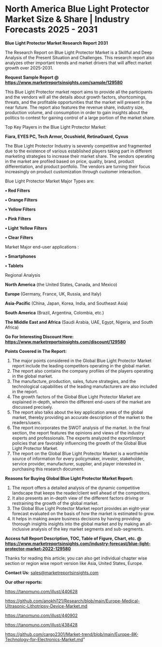 # North America Blue Light Protector Market Size & Share | Industry Forecasts 2025 - 2031

<strong>Blue Light Protector Market Research Report 2031</strong>

The Research Report on Blue Light Protector Market is a Skillful and Deep Analysis of the Present Situation and Challenges. This research report also analyzes other important trends and market drivers that will affect market growth over 2025-2031.

<strong>Request Sample Report @ <a href=https://www.marketreportsinsights.com/sample/129580>https://www.marketreportsinsights.com/sample/129580</a></strong>

This Blue Light Protector market report aims to provide all the participants and the vendors will all the details about growth factors, shortcomings, threats, and the profitable opportunities that the market will present in the near future. The report also features the revenue share, industry size, production volume, and consumption in order to gain insights about the politics to contest for gaining control of a large portion of the market share.

Top Key Players in the Blue Light Protector Market:

<strong>Fiara, EYES PC, Tech Armor, Ocushield, RetinaGuard, Cyxus</strong>

The Blue Light Protector Industry is severely competitive and fragmented due to the existence of various established players taking part in different marketing strategies to increase their market share. The vendors operating in the market are profiled based on price, quality, brand, product differentiation, and product portfolio. The vendors are turning their focus increasingly on product customization through customer interaction.

Blue Light Protector Market Major Types are:

<strong>• Red Filters

• Orange Filters

• Yellow Filters

• Pink Filters

• Light Yellow Filters

• Clear Filters</strong>

Market Major end-user applications :

<strong>• Smartphones

• Tablets</strong>

Regional Analysis

</u><strong><b>North America</b></strong> (the United States, Canada, and Mexico)

<strong><b>Europe </b></strong>(Germany, France, UK, Russia, and Italy)

<strong><b>Asia-Pacific</b></strong> (China, Japan, Korea, India, and Southeast Asia)

<strong><b>South America</b></strong> (Brazil, Argentina, Colombia, etc.)

<strong><b>The Middle East and Africa</b></strong> (Saudi Arabia, UAE, Egypt, Nigeria, and South Africa)

<strong>Go For Interesting Discount Here: <a href=https://www.marketreportsinsights.com/discount/129580>https://www.marketreportsinsights.com/discount/129580</a></strong>

<strong>Points Covered in The Report:</strong>
<ol>
  <li>The major points considered in the Global Blue Light Protector Market report include the leading competitors operating in the global market.</li>
  <li>The report also contains the company profiles of the players operating in the global market.</li>
  <li>The manufacture, production, sales, future strategies, and the technological capabilities of the leading manufacturers are also included in the report.</li>
  <li>The growth factors of the Global Blue Light Protector Market are explained in-depth, wherein the different end-users of the market are discussed precisely.</li>
  <li>The report also talks about the key application areas of the global market, thereby providing an accurate description of the market to the readers/users.</li>
  <li>The report incorporates the SWOT analysis of the market. In the final section, the report features the opinions and views of the industry experts and professionals. The experts analyzed the export/import policies that are favorably influencing the growth of the Global Blue Light Protector Market.</li>
  <li>The report on the Global Blue Light Protector Market is a worthwhile source of information for every policymaker, investor, stakeholder, service provider, manufacturer, supplier, and player interested in purchasing this research document.</li>
</ol>
<strong>Reasons for Buying Global Blue Light Protector Market Report:</strong>

<ol>
  <li>The report offers a detailed analysis of the dynamic competitive landscape that keeps the reader/client well ahead of the competitors.</li>
  <li>It also presents an in-depth view of the different factors driving or restraining the growth of the global market.</li>
  <li>The Global Blue Light Protector Market report provides an eight-year forecast evaluated on the basis of how the market is estimated to grow.</li>
  <li>It helps in making aware business decisions by having providing thorough insights insights into the global market and by making an all-inclusive analysis of the key market segments and sub-segments.</li>
</ol>
<strong>Access full Report Description, TOC, Table of Figure, Chart, etc. @ <a href=https://www.marketreportsinsights.com/industry-forecast/blue-light-protector-market-2022-129580>https://www.marketreportsinsights.com/industry-forecast/blue-light-protector-market-2022-129580</a></strong>


Thanks for reading this article; you can also get individual chapter wise section or region wise report version like Asia, United States, Europe.

<strong>Contact Us:</strong>
sales@marketreportsinsights.com

<strong>Our other reports:</strong>

<a href=https://tanomuno.com/illust/440628>https://tanomuno.com/illust/440628</a>

<a href=https://github.com/anokhi121/Research/blob/main/Europe-Medical-Ultrasonic-Lithotripsy-Device-Market.md>https://github.com/anokhi121/Research/blob/main/Europe-Medical-Ultrasonic-Lithotripsy-Device-Market.md</a>

<a href=https://tanomuno.com/illust/440902>https://tanomuno.com/illust/440902</a>

<a href=https://tanomuno.com/illust/438428>https://tanomuno.com/illust/438428</a>

<a href=https://github.com/cargo2301/Market-trend/blob/main/Europe-8K-Technology-for-Electronics-Market.md>https://github.com/cargo2301/Market-trend/blob/main/Europe-8K-Technology-for-Electronics-Market.md</a>"
